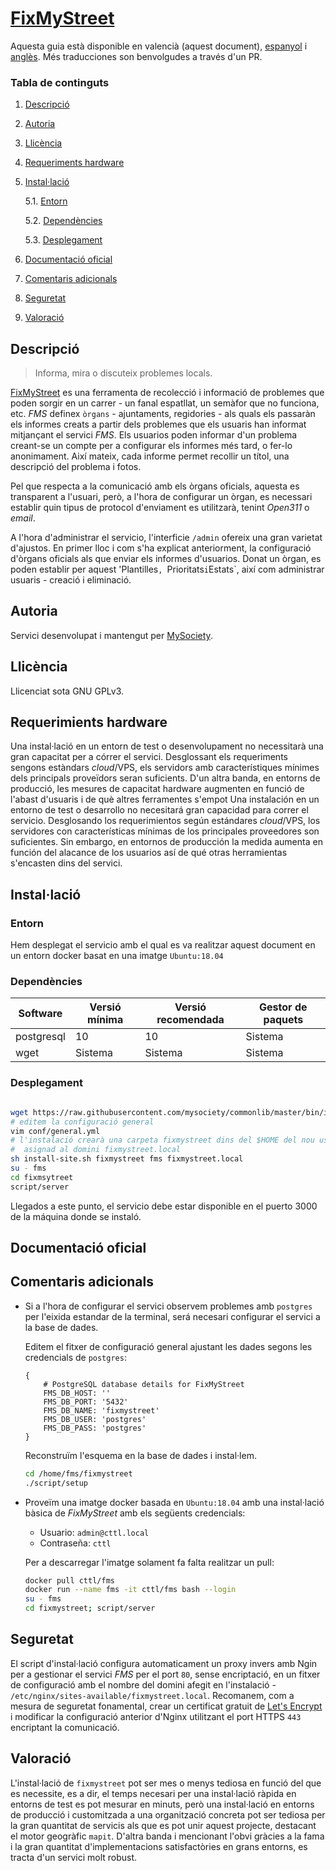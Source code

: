# [FixMyStreet](https://fixmystreet.org)

Aquesta guia està disponible en valencià (aquest document), [espanyol](README.md) i [anglès](README_en.md). Més traducciones son benvolgudes a través d'un PR.


### Tabla de continguts
1. [ Descripció ](#desc)
2. [ Autoria ](#authorship)
3. [ Llicència ](#license)
4. [ Requeriments hardware ](#reqs)
5. [ Instal·lació ](#install)

	5.1. [ Entorn ](#env) 
	
	5.2. [ Dependències ](#deps)
	
	5.3. [ Desplegament ](#deploy)

	
6. [ Documentació oficial ](#docs)
7. [ Comentaris adicionals ](#comms)
8. [ Seguretat ](#sec)
9. [ Valoració ](#val)

<a name="desc"></a>
## Descripció

> Informa, mira o discuteix problemes locals.


[FixMyStreet](https://fixmystreet.org) es una ferramenta de recolecció i informació de problemes
que poden sorgir en un carrer - un fanal espatllat, un semàfor que no funciona, etc.
_FMS_ definex `òrgans` - ajuntaments, regidories - als quals els passaràn els informes
creats a partir dels problemes que els usuaris han informat mitjançant el servici _FMS_. 
Els usuarios poden informar d'un problema creant-se un compte per a configurar els informes
més tard, o fer-lo anonimament. Així mateix, cada informe permet recollir un títol,
una descripció del problema i fotos.

Pel que respecta a la comunicació amb els òrgans oficials, aquesta es transparent a l'usuari,
però, a l'hora de configurar un òrgan, es necessari establir quin tipus
de protocol d'enviament es utilitzarà, tenint _Open311_ o _email_.

A l'hora d'administrar el servicio, l'interficie `/admin` ofereix una gran varietat d'ajustos.
En primer lloc i com s'ha explicat anteriorment, la configuració d'òrgans oficials als que enviar els informes d'usuarios.
Donat un òrgan, es poden establir per aquest 'Plantilles`, `Prioritats` i `Estats`, així com administrar usuaris - creació i eliminació.



<a name="authorship"></a>
## Autoria

Servici desenvolupat i mantengut per [MySociety](https://www.mysociety.org/about/).
<a name="license"></a>
## Llicència
Llicenciat sota GNU GPLv3.
<a name="reqs"></a>
## Requerimients hardware

Una instal·lació en un entorn de test o desenvolupament no necessitarà una gran capacitat
per a córrer el servici. Desglossant els requeriments sengons estàndars _cloud_/VPS,
els servidors amb característiques mínimes dels principals proveïdors seran suficients.
D'un altra banda, en entorns de producció, les mesures de capacitat hardware augmenten en funció
de l'abast d'usuaris i de què altres ferramentes s'empot
Una instalación en un entorno de test o desarrollo no necesitará gran capacidad para correr el servicio.
Desglosando los requerimientos según estándares _cloud_/VPS, los servidores con
características mínimas de los principales proveedores son suficientes. Sin embargo,
en entornos de producción la medida aumenta en función del alacance de los usuarios así
de qué otras herramientas s'encasten dins del servici.

<a name="install"></a>
## Instal·lació
<a name="env"></a>
### Entorn
Hem desplegat el servicio amb el qual es va realitzar aquest document en un entorn
docker basat en una imatge `Ubuntu:18.04`

<a name="deps"></a>
### Dependències

|Software|Versió mínima| Versió recomendada|Gestor de paquets|
|-----|----|------|------|
|postgresql|10|10|Sistema|
|wget|Sistema|Sistema|Sistema|

<a name="deploy"></a>
### Desplegament
```bash

wget https://raw.githubusercontent.com/mysociety/commonlib/master/bin/install-site.sh
# editem la configuració general 
vim conf/general.yml
# l'instalació crearà una carpeta fixmystreet dins del $HOME del nou usuari fms
#  asignad al domini fixmystreet.local
sh install-site.sh fixmystreet fms fixmystreet.local
su - fms
cd fixmsytreet
script/server
```
Llegados a este punto, el servicio debe estar disponible en el puerto 3000 de la máquina donde se instaló.
<a name="docs"></a>
## Documentació oficial
<a name="comms"></a>
## Comentaris adicionals
<a name="sec"></a>
- Si a l'hora de configurar el servici observem problemes amb `postgres` per l'eixida
estandar de la terminal, será necesari configurar el servici a la base de dades.

    
    Editem el fitxer de configuració general ajustant les dades segons les credencials de `postgres`:
    
    ```vim
    {
        # PostgreSQL database details for FixMyStreet
        FMS_DB_HOST: ''
        FMS_DB_PORT: '5432'
        FMS_DB_NAME: 'fixmystreet'
        FMS_DB_USER: 'postgres'
        FMS_DB_PASS: 'postgres'
    }
    ```
    Reconstruïm l'esquema en la base de dades i instal·lem.
    ```bash
    cd /home/fms/fixmystreet
    ./script/setup
    ```

-  Proveïm una imatge docker basada en `Ubuntu:18.04` amb una instal·lació bàsica
de _FixMyStreet_ amb els següents credencials:

    - Usuario: `admin@cttl.local`
    - Contraseña: `cttl`
   
    Per a descarregar l'imatge solament fa falta realitzar un pull: 
    ```bash
    docker pull cttl/fms
    docker run --name fms -it cttl/fms bash --login
    su - fms
    cd fixmystreet; script/server
    ```

## Seguretat
<a name="val"></a>

El script d'instal·lació configura automaticament un proxy invers amb Ngin per a 
gestionar el servici _FMS_ per el port `80`, sense encriptació, en un fitxer
de configuració amb el nombre del domini afegit en l'instalació -
`/etc/nginx/sites-available/fixmystreet.local`. Recomanem, com a mesura de seguretat fonamental,
crear un certificat gratuit de [Let's Encrypt](https://letsencrypt.org) i modificar la configuració
anterior d'Nginx utilitzant el port HTTPS `443` encriptant la comunicació.

## Valoració

L'instal·lació de `fixmystreet` pot ser mes o menys tediosa en funció del que es necessite,
es a dir, el temps necesari per una instal·lació ràpida en entorns de test es pot
mesurar en minuts, però una instal·lació en entorns de producció i customitzada a una organització concreta
pot ser tediosa per la gran quantitat de servicis als que es pot unir aquest projecte, destacant
el motor geogràfic `mapit`. D'altra banda i mencionant l'obvi gràcies a la fama
i la gran quantitat d'implementacions satisfactòries en grans entorns, es tracta
d'un servici molt robust.


